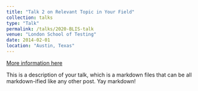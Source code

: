 ```yaml
---
title: "Talk 2 on Relevant Topic in Your Field"
collection: talks
type: "Talk"
permalink: /talks/2020-BLIS-talk
venue: "London School of Testing"
date: 2014-02-01
location: "Austin, Texas"
---
```


[More information here](http://example2.com)

This is a description of your talk, which is a markdown files that can be all markdown-ified like any other post. Yay markdown!
